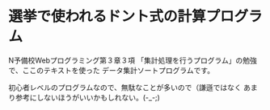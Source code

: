 # 選挙で使われるドント式の計算プログラム
N予備校Webプログラミング第３章３項
「集計処理を行うプログラム」の勉強で、ここのテキストを使った
データ集計ソートプログラムです。

初心者レベルのプログラムなので、無駄なことが多いので（謙遜ではなく
あまり参考にしないほうがいいかもしれない。(-_-;)
